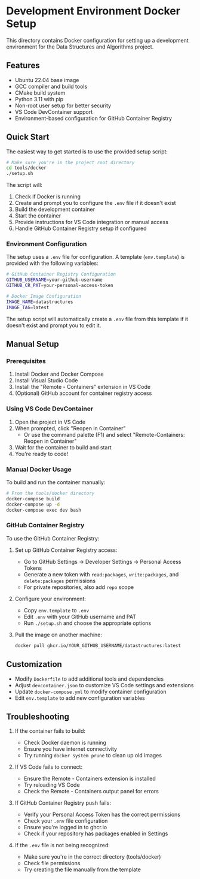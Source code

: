 # Development Environment Docker Setup

This directory contains Docker configuration for setting up a development environment for the Data Structures and Algorithms project.

## Features

- Ubuntu 22.04 base image
- GCC compiler and build tools
- CMake build system
- Python 3.11 with pip
- Non-root user setup for better security
- VS Code DevContainer support
- Environment-based configuration for GitHub Container Registry

## Quick Start

The easiest way to get started is to use the provided setup script:

```bash
# Make sure you're in the project root directory
cd tools/docker
./setup.sh
```

The script will:
1. Check if Docker is running
2. Create and prompt you to configure the `.env` file if it doesn't exist
3. Build the development container
4. Start the container
5. Provide instructions for VS Code integration or manual access
6. Handle GitHub Container Registry setup if configured

### Environment Configuration

The setup uses a `.env` file for configuration. A template (`env.template`) is provided with the following variables:

```bash
# GitHub Container Registry Configuration
GITHUB_USERNAME=your-github-username
GITHUB_CR_PAT=your-personal-access-token

# Docker Image Configuration
IMAGE_NAME=datastructures
IMAGE_TAG=latest
```

The setup script will automatically create a `.env` file from this template if it doesn't exist and prompt you to edit it.

## Manual Setup

### Prerequisites

1. Install Docker and Docker Compose
2. Install Visual Studio Code
3. Install the "Remote - Containers" extension in VS Code
4. (Optional) GitHub account for container registry access

### Using VS Code DevContainer

1. Open the project in VS Code
2. When prompted, click "Reopen in Container" 
   - Or use the command palette (F1) and select "Remote-Containers: Reopen in Container"
3. Wait for the container to build and start
4. You're ready to code!

### Manual Docker Usage

To build and run the container manually:

```bash
# From the tools/docker directory
docker-compose build
docker-compose up -d
docker-compose exec dev bash
```

### GitHub Container Registry

To use the GitHub Container Registry:

1. Set up GitHub Container Registry access:
   - Go to GitHub Settings → Developer Settings → Personal Access Tokens
   - Generate a new token with `read:packages`, `write:packages`, and `delete:packages` permissions
   - For private repositories, also add `repo` scope

2. Configure your environment:
   - Copy `env.template` to `.env`
   - Edit `.env` with your GitHub username and PAT
   - Run `./setup.sh` and choose the appropriate options

3. Pull the image on another machine:
   ```bash
   docker pull ghcr.io/YOUR_GITHUB_USERNAME/datastructures:latest
   ```

## Customization

- Modify `Dockerfile` to add additional tools and dependencies
- Adjust `devcontainer.json` to customize VS Code settings and extensions
- Update `docker-compose.yml` to modify container configuration
- Edit `env.template` to add new configuration variables

## Troubleshooting

1. If the container fails to build:
   - Check Docker daemon is running
   - Ensure you have internet connectivity
   - Try running `docker system prune` to clean up old images

2. If VS Code fails to connect:
   - Ensure the Remote - Containers extension is installed
   - Try reloading VS Code
   - Check the Remote - Containers output panel for errors

3. If GitHub Container Registry push fails:
   - Verify your Personal Access Token has the correct permissions
   - Check your `.env` file configuration
   - Ensure you're logged in to ghcr.io
   - Check if your repository has packages enabled in Settings

4. If the `.env` file is not being recognized:
   - Make sure you're in the correct directory (tools/docker)
   - Check file permissions
   - Try creating the file manually from the template 